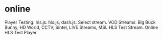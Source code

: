 # online
Player Testing. hls.js. hls.js; dash.js. Select stream. VOD Streams: Big Buck Bunny, HD World, CCTV, Sintel, LIVE Streams,  MSL HLS Test Stream. Online HLS Test Player
